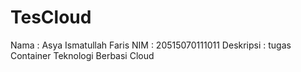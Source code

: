 # TesCloud
Nama : Asya Ismatullah Faris
NIM : 20515070111011
Deskripsi : tugas Container Teknologi Berbasi Cloud
